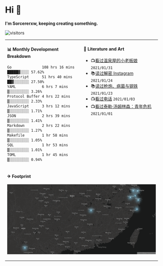 # Hi 👋

**I'm Sorcererxw, keeping creating something.**

![visitors](https://visitor-badge.glitch.me/badge?page_id=sorcererxw.sorcererx)

<table width="800px">
<tr>
<td valign="top" width="50%">

#### 📊 Monthly Development Breakdown

<!--START_SECTION:waka-->
```text
Go              108 hrs 16 mins █████▓░░░░ 57.62%
TypeScript      51 hrs 40 mins  ██▓░░░░░░░ 27.50%
YAML            6 hrs 7 mins    ▒░░░░░░░░░ 3.26%
Protocol Buffer 4 hrs 22 mins   ▒░░░░░░░░░ 2.33%
JavaScript      3 hrs 12 mins   ▒░░░░░░░░░ 1.71%
JSON            2 hrs 39 mins   ▒░░░░░░░░░ 1.41%
Markdown        2 hrs 22 mins   ▒░░░░░░░░░ 1.27%
Makefile        1 hr 58 mins    ▒░░░░░░░░░ 1.05%
SQL             1 hr 53 mins    ▒░░░░░░░░░ 1.01%
TOML            1 hr 45 mins    ▒░░░░░░░░░ 0.94%
```
<!--END_SECTION:waka-->

<td valign="top" width="50%">

#### 💃 Literature and Art

<!--START_SECTION:douban-->
* 📺[看过温泉屋的小老板娘](http://movie.douban.com/subject/30205667/) <code>2021/01/31</code>
* 📚[读过解密 Instagram](https://book.douban.com/subject/35252483/) <code>2021/01/24</code>
* 📚[读过枪炮、病菌与钢铁](https://book.douban.com/subject/1813841/) <code>2021/01/23</code>
* 📺[看过电话](http://movie.douban.com/subject/30346025/) <code>2021/01/03</code>
* 📺[看过泰勒·汤姆林森：青年危机](http://movie.douban.com/subject/34979178/) <code>2021/01/01</code>

<!--END_SECTION:douban-->

</td>
</tr>
<tr>
<td colspan="2">

#### ✈ Footprint

![footprint](./footprint.png)

</td>
</tr>
</table>


